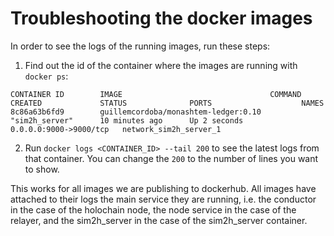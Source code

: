# Troubleshooting the docker images

In order to see the logs of the running images, run these steps:

1. Find out the id of the container where the images are running with `docker ps`:

```
CONTAINER ID        IMAGE                                 COMMAND             CREATED             STATUS              PORTS                    NAMES
8c86a63b6fd9        guillemcordoba/monashtem-ledger:0.10   "sim2h_server"      10 minutes ago      Up 2 seconds        0.0.0.0:9000->9000/tcp   network_sim2h_server_1
```

2. Run `docker logs <CONTAINER_ID> --tail 200` to see the latest logs from that container. You can change the `200` to the number of lines you want to show.

This works for all images we are publishing to dockerhub. All images have attached to their logs the main service they are running, i.e. the conductor in the case of the holochain node, the node service in the case of the relayer, and the sim2h_server in the case of the sim2h_server container.